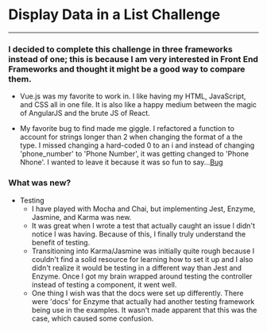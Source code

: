 # Display Data in a List Challenge

---

### I decided to complete this challenge in three frameworks instead of one; this is because I am very interested in Front End Frameworks and thought it might be a good way to compare them.

- Vue.js was my favorite to work in. I like having my HTML, JavaScript, and CSS all in one file. It is also like a happy medium between the magic of AngularJS and the brute JS of React.

- My favorite bug to find made me giggle. I refactored a function to account for strings longer than 2 when changing the format of a the type. I missed changing a hard-coded 0 to an i and instead of changing 'phone_number' to 'Phone Number', it was getting changed to 'Phone Nhone'. I wanted to leave it because it was so fun to say...[Bug](https://github.com/CassandraGoose/challenge/commit/a87ee3ec70b9800e8ff861c9d1367d641aa62562)

### What was new?

- Testing
  * I have played with Mocha and Chai, but implementing Jest, Enzyme, Jasmine, and Karma was new.
  * It was great when I wrote a test that actually caught an issue I didn't notice I was having. Because of this, I finally truly understand the benefit of testing.
  * Transitioning into Karma/Jasmine was initially quite rough because I couldn't find a solid resource for learning how to set it up and I also didn't realize it would be testing in a different way than Jest and Enzyme. Once I got my brain wrapped around testing the controller instead of testing a component, it went well.
  * One thing I wish was that the docs were set up differently. There were 'docs' for Enzyme that actually had another testing framework being use in the examples. It wasn't made apparent that this was the case, which caused some confusion.
